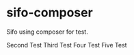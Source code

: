 sifo-composer
=============

Sifo using composer for test.

Second Test
Third Test
Four Test
Five Test
